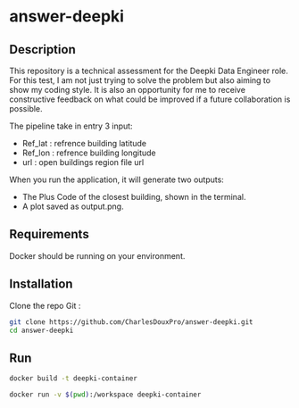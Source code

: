 # answer-deepki


## Description
This repository is a technical assessment for the Deepki Data Engineer role. For this test, I am not just trying to solve the problem but also aiming to show my coding style. It is also an opportunity for me to receive constructive feedback on what could be improved if a future collaboration is possible.

The pipeline take in entry 3 input:
  - Ref_lat : refrence building latitude
  - Ref_lon : refrence building longitude
  - url : open buildings region file url

When you run the application, it will generate two outputs:

  - The Plus Code of the closest building, shown in the terminal.
  - A plot saved as output.png.

## Requirements
Docker should be running on your environment.

## Installation
Clone the repo Git :
```bash
git clone https://github.com/CharlesDouxPro/answer-deepki.git
cd answer-deepki
```

## Run
```bash
docker build -t deepki-container
```
```bash
docker run -v $(pwd):/workspace deepki-container 
```

